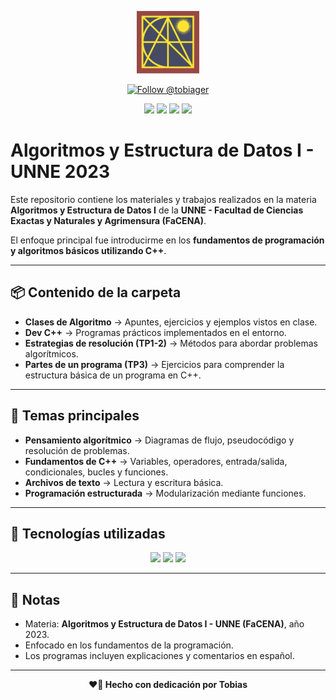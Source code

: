 <p align="center">
  <img src="https://raw.githubusercontent.com/tobiager/UNNE-LSI/main/assets/facena.png" alt="Logo de FaCENA" width="100">
</p>

<p align="center">
  <a href="https://github.com/tobiager">
    <img src="https://img.shields.io/github/followers/tobiager?label=Follow%20@tobiager&style=social" alt="Follow @tobiager" />
  </a>
</p>

<p align="center">
  <img src="https://img.shields.io/badge/C%2B%2B-00599C?style=for-the-badge&logo=cplusplus&logoColor=white"/>
  <img src="https://img.shields.io/badge/UNNE-Informática-blue?style=for-the-badge"/>
  <img src="https://img.shields.io/badge/Estado-Completado-brightgreen?style=for-the-badge"/>
    <img src="https://img.shields.io/badge/Cursada-2023-blue?style=for-the-badge"/>
</p>

#  Algoritmos y Estructura de Datos I - UNNE 2023

Este repositorio contiene los materiales y trabajos realizados en la materia **Algoritmos y Estructura de Datos I** de la **UNNE - Facultad de Ciencias Exactas y Naturales y Agrimensura (FaCENA)**.  

El enfoque principal fue introducirme en los **fundamentos de programación y algoritmos básicos utilizando C++**.

---

## 📦 Contenido de la carpeta

- **Clases de Algoritmo** → Apuntes, ejercicios y ejemplos vistos en clase.  
- **Dev C++** → Programas prácticos implementados en el entorno.  
- **Estrategias de resolución (TP1-2)** → Métodos para abordar problemas algorítmicos.  
- **Partes de un programa (TP3)** → Ejercicios para comprender la estructura básica de un programa en C++.  

---

## 🚀 Temas principales

- **Pensamiento algorítmico** → Diagramas de flujo, pseudocódigo y resolución de problemas.  
- **Fundamentos de C++** → Variables, operadores, entrada/salida, condicionales, bucles y funciones.  
- **Archivos de texto** → Lectura y escritura básica.  
- **Programación estructurada** → Modularización mediante funciones.  

---

## 🚀 Tecnologías utilizadas

<p align="center">
  <img src="https://img.shields.io/badge/C++-00599C?style=for-the-badge&logo=cplusplus&logoColor=white"/>
  <img src="https://img.shields.io/badge/Dev%20C%2B%2B-0065A9?style=for-the-badge"/>
  <img src="https://img.shields.io/badge/Librerías-Standard%20C++-00599C?style=for-the-badge"/>
</p>

---

## 📌 Notas

- Materia: **Algoritmos y Estructura de Datos I - UNNE (FaCENA)**, año 2023.  
- Enfocado en los fundamentos de la programación.  
- Los programas incluyen explicaciones y comentarios en español.  

---

<p align="center"><b>❤️🐔 Hecho con dedicación por Tobias</b></p>
